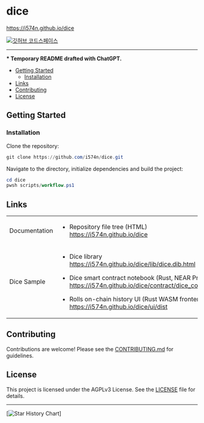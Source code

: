 # dice

<https://i574n.github.io/dice>

[![깃허브 코드스페이스](https://github.com/codespaces/badge.svg)](https://github.com/codespaces/new?hide_repo_select=true&ref=main&repo=756477988)

---

**\* Temporary README drafted with ChatGPT.**

- [Getting Started](#getting-started)
  - [Installation](#installation)
- [Links](#links)
- [Contributing](#contributing)
- [License](#license)

## Getting Started

### Installation

Clone the repository:

```powershell
git clone https://github.com/i574n/dice.git
```

Navigate to the directory, initialize dependencies and build the project:

```powershell
cd dice
pwsh scripts/workflow.ps1
```

## Links

<table>

<tr>
<td>

Documentation

</td>
<td>

- Repository file tree (HTML)  
<https://i574n.github.io/dice>

</td>
</tr>

<tr>
<td>

Dice Sample

</td>
<td>

- Dice library  
<https://i574n.github.io/dice/lib/dice.dib.html>

- Dice smart contract notebook (Rust, NEAR Protocol)  
<https://i574n.github.io/dice/contract/dice_contract.dib.html>

- Rolls on-chain history UI (Rust WASM frontend)  
<https://i574n.github.io/dice/ui/dist>

</td>
</tr>

</table>

## Contributing

Contributions are welcome! Please see the [CONTRIBUTING.md](https://github.com/i574n/.github/blob/main/CONTRIBUTING.md) for guidelines.

## License

This project is licensed under the AGPLv3 License. See the [LICENSE](https://github.com/i574n/dice/blob/main/LICENSE) file for details.

---

[![Star History Chart](https://api.star-history.com/svg?repos=i574n/dice&type=Timeline)]
